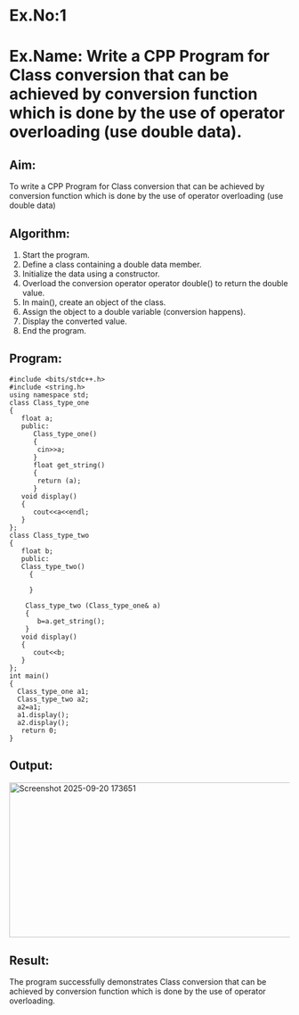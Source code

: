 # Ex.No:1
# Ex.Name: Write a CPP Program for Class conversion that can be achieved by conversion function which is done by the use of operator overloading (use double data).

## Aim:
To write a CPP Program for Class conversion that can be achieved by conversion function which is done by the use of operator overloading (use double data)

## Algorithm:
1. Start the program.
2. Define a class containing a double data member.
3. Initialize the data using a constructor.
4. Overload the conversion operator operator double() to return the double value.
5. In main(), create an object of the class.
6. Assign the object to a double variable (conversion happens).
7. Display the converted value.
8. End the program.

## Program:
```
#include <bits/stdc++.h>
#include <string.h>
using namespace std;
class Class_type_one 
{
   float a;
   public:
      Class_type_one()
      {
       cin>>a;
      }
      float get_string()
      {
       return (a);
      }
   void display()
   {
      cout<<a<<endl;
   }
};
class Class_type_two 
{
   float b;
   public:
   Class_type_two()
     {
        
     }
  
    Class_type_two (Class_type_one& a)
    {
       b=a.get_string();
    }
   void display()
   {
      cout<<b;
   }
};
int main()
{
  Class_type_one a1;
  Class_type_two a2;
  a2=a1;
  a1.display();
  a2.display();
   return 0;
}
```


## Output:
<img width="1144" height="278" alt="Screenshot 2025-09-20 173651" src="https://github.com/user-attachments/assets/4f921159-3d40-4530-8a6a-0f4c57b0fbba" />

## Result:
The program successfully demonstrates Class conversion that can be achieved by conversion function which is done by the use of operator overloading.
